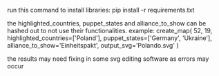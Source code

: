 run this command to install libraries:
pip install -r requirements.txt

the highlighted_countries, puppet_states and alliance_to_show can be hashed out to not use their functionalities.
example:
create_map(
    52, 19,
    highlighted_countries=['Poland'],
    puppet_states=['Germany', 'Ukraine'],
    alliance_to_show='Einheitspakt',
    output_svg='Polando.svg'
)

the results may need fixing in some svg editing software as errors may occur
